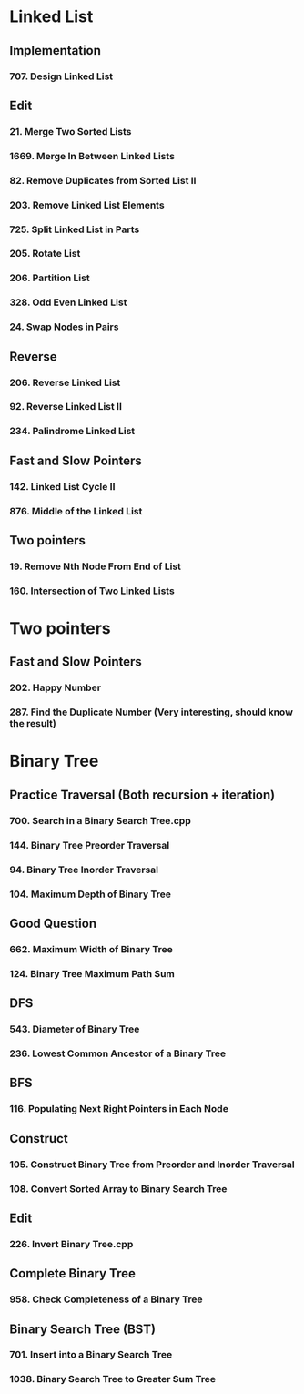 # Linked List

## Implementation
### 707\. Design Linked List

## Edit
### 21\. Merge Two Sorted Lists
### 1669\. Merge In Between Linked Lists
### 82\. Remove Duplicates from Sorted List II
### 203\. Remove Linked List Elements
### 725\. Split Linked List in Parts
### 205\. Rotate List
### 206\. Partition List
### 328\. Odd Even Linked List
### 24\. Swap Nodes in Pairs

## Reverse
### 206\. Reverse Linked List
### 92\. Reverse Linked List II
### 234\. Palindrome Linked List

## Fast and Slow Pointers
### 142\. Linked List Cycle II
### 876\. Middle of the Linked List

## Two pointers
### 19\. Remove Nth Node From End of List
### 160\. Intersection of Two Linked Lists

# Two pointers

## Fast and Slow Pointers
### 202\. Happy Number
### 287\. Find the Duplicate Number (Very interesting, should know the result)

# Binary Tree

## Practice Traversal (Both recursion + iteration)
### 700. Search in a Binary Search Tree.cpp
### 144. Binary Tree Preorder Traversal
### 94. Binary Tree Inorder Traversal
### 104. Maximum Depth of Binary Tree

## Good Question
### 662. Maximum Width of Binary Tree
### 124. Binary Tree Maximum Path Sum

## DFS
### 543. Diameter of Binary Tree
### 236. Lowest Common Ancestor of a Binary Tree

## BFS
### 116. Populating Next Right Pointers in Each Node

## Construct 
### 105. Construct Binary Tree from Preorder and Inorder Traversal
### 108. Convert Sorted Array to Binary Search Tree

## Edit
### 226. Invert Binary Tree.cpp

## Complete Binary Tree
### 958. Check Completeness of a Binary Tree

## Binary Search Tree (BST)
### 701. Insert into a Binary Search Tree
### 1038. Binary Search Tree to Greater Sum Tree
